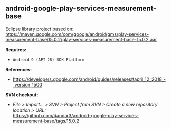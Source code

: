 ## android-google-play-services-measurement-base

Eclipse library project based on:<br/>
https://maven.google.com/com/google/android/gms/play-services-measurement-base/15.0.2/play-services-measurement-base-15.0.2.aar

**Requires:**
- `Android 9 (API 28) SDK Platform`


**References:**
- https://developers.google.com/android/guides/releases#april_12_2018_-_version_1500

**SVN checkout:** 
- _File > Import... > SVN > Project from SVN > Create a new repository location > URL:_<br/> 
  https://github.com/dandar3/android-google-play-services-measurement-base/tags/15.0.2